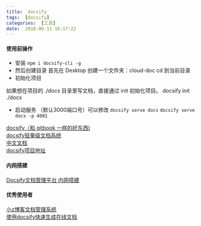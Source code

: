 ```yaml
---
title:  docsify
tags:  [docsify]
categories:  [工具]
date:  2018-06-11 16:17:22
---
```



#### 使用前操作

* 安装
`npm i docsify-cli -g`
* 然后创建目录
首先在 Desktop 创建一个文件夹：cloud-doc
cd 到当前目录
* 初始化项目

如果想在项目的 ./docs 目录里写文档，直接通过 init 初始化项目。
docsify init ./docs

* 启动服务 （默认3000端口号）可以修改
`docsify serve docs`  `docsify serve docs -p 4001`

[docsify（和 gitbook 一样的好东西)](https://www.jianshu.com/p/cfd0d4009cff)    
[docsify轻量级文档系统](https://www.jianshu.com/p/62405ab3c186)  
[中文文档](https://docsify.js.org/#/zh-cn/)  
[docsify项目地址](https://github.com/docsifyjs/docsify/)


#### 内网搭建

[Docsify文档管理平台 内网搭建](https://www.jianshu.com/p/56b8a31bbcbb)


#### 优秀使用者
[小z博客文档管理系统](https://doc.xiaoz.me/#/)  
[使用docsify快速生成在线文档](https://mao.sh/archives/122.html)